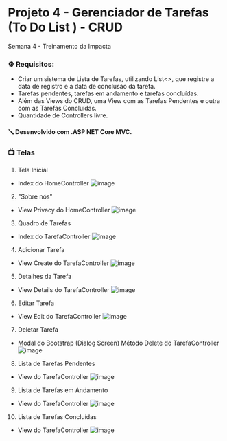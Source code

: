 <h1>Projeto 4 - Gerenciador de Tarefas (To Do List ) - CRUD</h1>

Semana 4 - Treinamento da Impacta

<h3>⚙️ Requisitos:</h3>

- Criar um sistema de Lista de Tarefas, utilizando List<>, que registre a data de registro e a data de conclusão da tarefa.
- Tarefas pendentes, tarefas em andamento e tarefas concluídas.
- Além das Views do CRUD, uma View com as Tarefas Pendentes e outra com as Tarefas Concluídas.
- Quantidade de Controllers livre.

<h4>🪛 Desenvolvido com .ASP NET Core MVC.</h4>

<h3>📺 Telas</h3>

1. Tela Inicial

- Index do HomeController
![image](https://github.com/tainasays/projeto4-treinamento/assets/102188509/7360ddd9-6a25-4d17-bb24-9a3209d13463)

2. "Sobre nós"

- View Privacy do HomeController
![image](https://github.com/tainasays/projeto4-treinamento/assets/102188509/9cd3bb4e-8378-4afb-889b-b7107370026d)

3. Quadro de Tarefas

- Index do TarefaController
![image](https://github.com/tainasays/projeto4-treinamento/assets/102188509/0ff24896-7140-4459-a39b-257bb4c70161)


4. Adicionar Tarefa

- View Create do TarefaController
![image](https://github.com/tainasays/projeto4-treinamento/assets/102188509/3a753827-7cb5-4a97-8ecd-1608de87eb32)

5. Detalhes da Tarefa

- View Details do TarefaController
![image](https://github.com/tainasays/projeto4-treinamento/assets/102188509/e6248e69-5a4c-4e81-a0aa-50e694976a4e)

6. Editar Tarefa

- View Edit do TarefaController
![image](https://github.com/tainasays/projeto4-treinamento/assets/102188509/40b0ffe9-bdbe-424d-b72f-67d2b37875ba)

7. Deletar Tarefa
- Modal do Bootstrap (Dialog Screen)
Método Delete do TarefaController
![image](https://github.com/tainasays/projeto4-treinamento/assets/102188509/321e86ea-56d3-4d2a-81ce-636016c4bee8)

8. Lista de Tarefas Pendentes
- View do TarefaController
![image](https://github.com/tainasays/projeto4-treinamento/assets/102188509/52f0a1c3-221d-4caf-a03e-629bb2268887)

9. Lista de Tarefas em Andamento
- View do TarefaController
![image](https://github.com/tainasays/projeto4-treinamento/assets/102188509/699d7307-ea88-49c7-9b16-a60517c46e84)

10. Lista de Tarefas Concluídas
- View do TarefaController
![image](https://github.com/tainasays/projeto4-treinamento/assets/102188509/7c0302e3-5e43-4ead-be65-bb4432c2b142)






